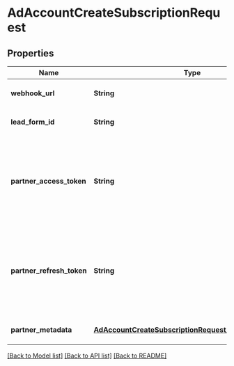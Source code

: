 # AdAccountCreateSubscriptionRequest
## Properties

| Name | Type | Description | Notes |
|------------ | ------------- | ------------- | -------------|
| **webhook\_url** | **String** | Standard HTTPS webhook URL. | [default to null] |
| **lead\_form\_id** | **String** | Lead form ID. | [optional] [default to null] |
| **partner\_access\_token** | **String** | Partner access token. Only for clients that requires authentication. We recommend to avoid this param. | [optional] [default to null] |
| **partner\_refresh\_token** | **String** | Partner refresh token. Only for clients that requires authentication. We recommend to avoid this param. | [optional] [default to null] |
| **partner\_metadata** | [**AdAccountCreateSubscriptionRequest_partner_metadata**](AdAccountCreateSubscriptionRequest_partner_metadata.md) |  | [optional] [default to null] |

[[Back to Model list]](../README.md#documentation-for-models) [[Back to API list]](../README.md#documentation-for-api-endpoints) [[Back to README]](../README.md)


